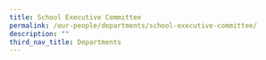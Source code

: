 ```yaml
---
title: School Executive Committee
permalink: /our-people/departments/school-executive-committee/
description: ""
third_nav_title: Departments
---
```

